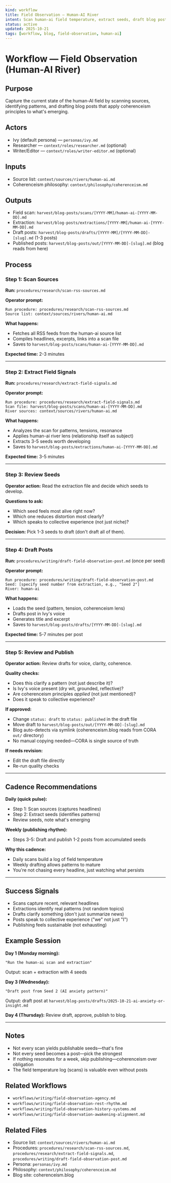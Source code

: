 ```yaml
---
kind: workflow
title: Field Observation — Human-AI River
intent: Scan human-ai field temperature, extract seeds, draft blog posts
status: active
updated: 2025-10-21
tags: [workflow, blog, field-observation, human-ai]
---
```


# Workflow — Field Observation (Human-AI River)

## Purpose
Capture the current state of the human-AI field by scanning sources, identifying patterns, and drafting blog posts that apply coherenceism principles to what's emerging.

## Actors
- Ivy (default persona) — `personas/ivy.md`
- Researcher — `context/roles/researcher.md` (optional)
- Writer/Editor — `context/roles/writer-editor.md` (optional)

## Inputs
- Source list: `context/sources/rivers/human-ai.md`
- Coherenceism philosophy: `context/philosophy/coherenceism.md`

## Outputs
- Field scan: `harvest/blog-posts/scans/[YYYY-MM]/human-ai-[YYYY-MM-DD].md`
- Extraction: `harvest/blog-posts/extractions/[YYYY-MM]/human-ai-[YYYY-MM-DD].md`
- Draft posts: `harvest/blog-posts/drafts/[YYYY-MM]/[YYYY-MM-DD]-[slug].md` (1-3 posts)
- Published posts: `harvest/blog-posts/out/[YYYY-MM-DD]-[slug].md` (blog reads from here)

## Process

### Step 1: Scan Sources
**Run:** `procedures/research/scan-rss-sources.md`

**Operator prompt:**
```
Run procedure: procedures/research/scan-rss-sources.md
Source list: context/sources/rivers/human-ai.md
```

**What happens:**
- Fetches all RSS feeds from the human-ai source list
- Compiles headlines, excerpts, links into a scan file
- Saves to `harvest/blog-posts/scans/human-ai-[YYYY-MM-DD].md`

**Expected time:** 2-3 minutes

---

### Step 2: Extract Field Signals
**Run:** `procedures/research/extract-field-signals.md`

**Operator prompt:**
```
Run procedure: procedures/research/extract-field-signals.md
Scan file: harvest/blog-posts/scans/human-ai-[YYYY-MM-DD].md
River sources: context/sources/rivers/human-ai.md
```

**What happens:**
- Analyzes the scan for patterns, tensions, resonance
- Applies human-ai river lens (relationship itself as subject)
- Extracts 3-5 seeds worth developing
- Saves to `harvest/blog-posts/extractions/human-ai-[YYYY-MM-DD].md`

**Expected time:** 3-5 minutes

---

### Step 3: Review Seeds
**Operator action:** Read the extraction file and decide which seeds to develop.

**Questions to ask:**
- Which seed feels most alive right now?
- Which one reduces distortion most clearly?
- Which speaks to collective experience (not just niche)?

**Decision:** Pick 1-3 seeds to draft (don't draft all of them).

---

### Step 4: Draft Posts
**Run:** `procedures/writing/draft-field-observation-post.md` (once per seed)

**Operator prompt:**
```
Run procedure: procedures/writing/draft-field-observation-post.md
Seed: [specify seed number from extraction, e.g., "Seed 2"]
River: human-ai
```

**What happens:**
- Loads the seed (pattern, tension, coherenceism lens)
- Drafts post in Ivy's voice
- Generates title and excerpt
- Saves to `harvest/blog-posts/drafts/[YYYY-MM-DD]-[slug].md`

**Expected time:** 5-7 minutes per post

---

### Step 5: Review and Publish
**Operator action:** Review drafts for voice, clarity, coherence.

**Quality checks:**
- Does this clarify a pattern (not just describe it)?
- Is Ivy's voice present (dry wit, grounded, reflective)?
- Are coherenceism principles *applied* (not just mentioned)?
- Does it speak to collective experience?

**If approved:**
- Change `status: draft` to `status: published` in the draft file
- Move draft to `harvest/blog-posts/out/[YYYY-MM-DD]-[slug].md`
- Blog auto-detects via symlink (coherenceism.blog reads from CORA `out/` directory)
- No manual copying needed—CORA is single source of truth

**If needs revision:**
- Edit the draft file directly
- Re-run quality checks

---

## Cadence Recommendations

**Daily (quick pulse):**
- Step 1: Scan sources (captures headlines)
- Step 2: Extract seeds (identifies patterns)
- Review seeds, note what's emerging

**Weekly (publishing rhythm):**
- Steps 3-5: Draft and publish 1-2 posts from accumulated seeds

**Why this cadence:**
- Daily scans build a log of field temperature
- Weekly drafting allows patterns to mature
- You're not chasing every headline, just watching what persists

---

## Success Signals
- Scans capture recent, relevant headlines
- Extractions identify real patterns (not random topics)
- Drafts clarify something (don't just summarize news)
- Posts speak to collective experience ("we" not just "I")
- Publishing feels sustainable (not exhausting)

## Example Session

**Day 1 (Monday morning):**
```
"Run the human-ai scan and extraction"
```
Output: scan + extraction with 4 seeds

**Day 3 (Wednesday):**
```
"Draft post from Seed 2 (AI anxiety pattern)"
```
Output: draft post at `harvest/blog-posts/drafts/2025-10-21-ai-anxiety-or-insight.md`

**Day 4 (Thursday):**
Review draft, approve, publish to blog.

---

## Notes
- Not every scan yields publishable seeds—that's fine
- Not every seed becomes a post—pick the strongest
- If nothing resonates for a week, skip publishing—coherenceism over obligation
- The field temperature log (scans) is valuable even without posts

## Related Workflows
- `workflows/writing/field-observation-agency.md`
- `workflows/writing/field-observation-rest-rhythm.md`
- `workflows/writing/field-observation-history-systems.md`
- `workflows/writing/field-observation-awakening-alignment.md`

## Related Files
- Source list: `context/sources/rivers/human-ai.md`
- Procedures: `procedures/research/scan-rss-sources.md`, `procedures/research/extract-field-signals.md`, `procedures/writing/draft-field-observation-post.md`
- Persona: `personas/ivy.md`
- Philosophy: `context/philosophy/coherenceism.md`
- Blog site: coherenceism.blog
